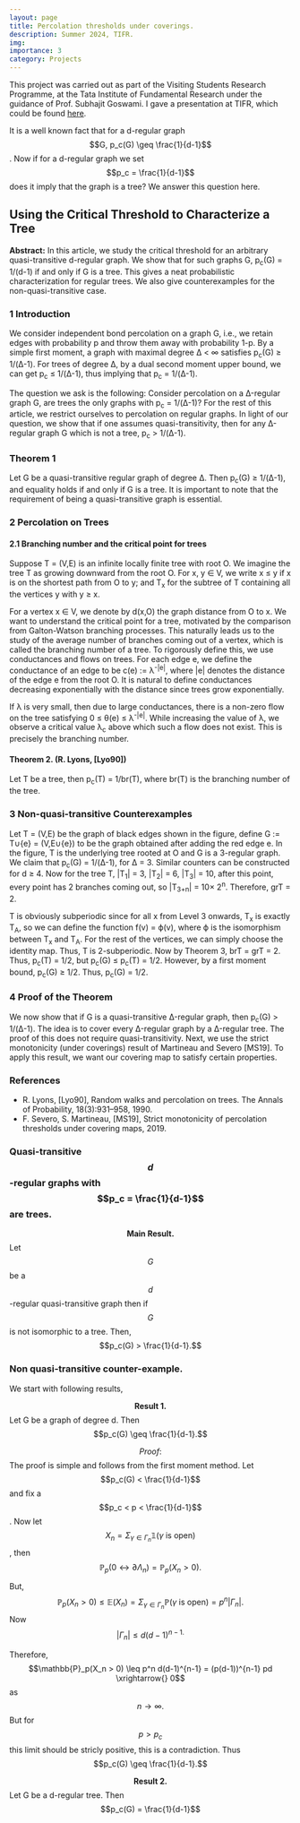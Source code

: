 ```yaml
---
layout: page
title: Percolation thresholds under coverings.
description: Summer 2024, TIFR.
img:
importance: 3
category: Projects
---
```

This project was carried out as part of the Visiting Students Research Programme, at the Tata Institute of Fundamental Research under the guidance of Prof. Subhajit Goswami. I gave a presentation at TIFR, which could be found [here](https://ishaan44.github.io/assets/pdf/VSRP_Presentation.pdf).

It is a well known fact that for a d-regular graph $$G, p_c(G) \geq \frac{1}{d-1}$$. Now if for a d-regular graph we set $$p_c = \frac{1}{d-1}$$ does it imply that the graph is a tree? We answer this question here. 

<h2>Using the Critical Threshold to Characterize a Tree</h2>
<p><strong>Abstract:</strong> In this article, we study the critical threshold for an arbitrary quasi-transitive d-regular graph.
We show that for such graphs G, p<sub>c</sub>(G) = 1/(d-1) if and only if G is a tree. This gives a neat probabilistic characterization 
for regular trees. We also give counterexamples for the non-quasi-transitive case.</p>

<h3>1 Introduction</h3>
<p>We consider independent bond percolation on a graph G, i.e., we retain edges with probability p and throw them away with probability 1-p.
By a simple first moment, a graph with maximal degree Δ &lt; ∞ satisfies p<sub>c</sub>(G) ≥ 1/(Δ-1). For trees of degree Δ, by a dual 
second moment upper bound, we can get p<sub>c</sub> ≤ 1/(Δ-1), thus implying that p<sub>c</sub> = 1/(Δ-1).</p>

<p>The question we ask is the following: Consider percolation on a Δ-regular graph G, are trees the only graphs with p<sub>c</sub> = 1/(Δ-1)?
For the rest of this article, we restrict ourselves to percolation on regular graphs. In light of our question, we show that if one assumes
quasi-transitivity, then for any Δ-regular graph G which is not a tree, p<sub>c</sub> &gt; 1/(Δ-1).</p>

<h3>Theorem 1</h3>
<p>Let G be a quasi-transitive regular graph of degree Δ. Then p<sub>c</sub>(G) ≥ 1/(Δ-1), and equality holds if and only if G is a tree.
It is important to note that the requirement of being a quasi-transitive graph is essential.</p>

<h3>2 Percolation on Trees</h3>
<h4>2.1 Branching number and the critical point for trees</h4>
<p>Suppose T = (V,E) is an infinite locally finite tree with root O. We imagine the tree T as growing downward from the root O. For x, y ∈ V,
we write x ≤ y if x is on the shortest path from O to y; and T<sub>x</sub> for the subtree of T containing all the vertices y with y ≥ x.</p>

<p>For a vertex x ∈ V, we denote by d(x,O) the graph distance from O to x. We want to understand the critical point for a tree, motivated 
by the comparison from Galton-Watson branching processes. This naturally leads us to the study of the average number of branches coming out 
of a vertex, which is called the branching number of a tree. To rigorously define this, we use conductances and flows on trees. For each edge e, 
we define the conductance of an edge to be c(e) := λ<sup>-|e|</sup>, where |e| denotes the distance of the edge e from the root O. It is 
natural to define conductances decreasing exponentially with the distance since trees grow exponentially.</p>

<p>If λ is very small, then due to large conductances, there is a non-zero flow on the tree satisfying 0 ≤ θ(e) ≤ λ<sup>-|e|</sup>. While 
increasing the value of λ, we observe a critical value λ<sub>c</sub> above which such a flow does not exist. This is precisely the branching number.</p>

<h4>Theorem 2. (R. Lyons, [Lyo90])</h4>
<p>Let T be a tree, then p<sub>c</sub>(T) = 1/br(T), where br(T) is the branching number of the tree.</p>

<h3>3 Non-quasi-transitive Counterexamples</h3>
<p>Let T = (V,E) be the graph of black edges shown in the figure, define G := T∪{e} = (V,E∪{e}) to be the graph obtained after adding the red edge e. 
In the figure, T is the underlying tree rooted at O and G is a 3-regular graph. We claim that p<sub>c</sub>(G) = 1/(Δ-1), for Δ = 3. Similar counters 
can be constructed for d ≥ 4. Now for the tree T, |T<sub>1</sub>| = 3, |T<sub>2</sub>| = 6, |T<sub>3</sub>| = 10, after this point, every point has 2 branches 
coming out, so |T<sub>3+n</sub>| = 10× 2<sup>n</sup>. Therefore, grT = 2.</p>

<p>T is obviously subperiodic since for all x from Level 3 onwards, T<sub>x</sub> is exactly T<sub>A</sub>, so we can define the function f(v) = ϕ(v), where ϕ is the isomorphism 
between T<sub>x</sub> and T<sub>A</sub>. For the rest of the vertices, we can simply choose the identity map. Thus, T is 2-subperiodic. Now by Theorem 3, 
brT = grT = 2. Thus, p<sub>c</sub>(T) = 1/2, but p<sub>c</sub>(G) ≤ p<sub>c</sub>(T) = 1/2. However, by a first moment bound, p<sub>c</sub>(G) ≥ 1/2. Thus, 
p<sub>c</sub>(G) = 1/2.</p>

<h3>4 Proof of the Theorem</h3>
<p>We now show that if G is a quasi-transitive Δ-regular graph, then p<sub>c</sub>(G) > 1/(Δ-1). The idea is to cover every Δ-regular graph 
by a Δ-regular tree. The proof of this does not require quasi-transitivity. Next, we use the strict monotonicity (under coverings) result 
of Martineau and Severo [MS19]. To apply this result, we want our covering map to satisfy certain properties.</p>

<h3>References</h3>
<ul>
    <li>R. Lyons, [Lyo90], Random walks and percolation on trees. The Annals of Probability, 18(3):931–958, 1990.</li>
    <li>F. Severo, S. Martineau, [MS19], Strict monotonicity of percolation thresholds under covering maps, 2019.</li>
</ul>

### Quasi-transitive $$d$$-regular graphs with $$p_c = \frac{1}{d-1}$$ are trees.
$$\textbf{Main Result.}$$ Let $$G$$ be a $$d$$-regular quasi-transitive graph then if $$G$$ is not isomorphic to a tree. Then,  $$p_c(G) > \frac{1}{d-1}.$$

### Non quasi-transitive counter-example.
We start with following results,

$$\textbf{Result 1.}$$ Let G be a graph of degree d. Then $$p_c(G) \geq \frac{1}{d-1}.$$

$$Proof:$$ The proof is simple and follows from the first moment method. Let $$p_c(G) < \frac{1}{d-1}$$ and fix a $$p_c < p < \frac{1}{d-1}$$. Now let $$X_n = \Sigma_{\gamma \in \Gamma_n}\mathbb{1}(\gamma \ \text{is open})$$, then $$ \mathbb{P}_p(0 \leftrightarrow\partial \Lambda_n) = \mathbb{P}_p(X_n > 0). $$ 

But, $$\mathbb{P}_p(X_n > 0) \leq \mathbb{E}(X_n) = \Sigma_{\gamma \in \Gamma_n}\mathbb{P}(\gamma \ \text{is open}) = p^n |\Gamma_n|.$$ Now $$|\Gamma_n| \leq d(d-1)^{n-1.}$$ 

Therefore,
$$\mathbb{P}_p(X_n > 0) \leq p^n d(d-1)^{n-1} = (p(d-1))^{n-1} pd \xrightarrow{} 0$$ as $$n \rightarrow{} \infty.$$ But for $$p>p_c$$ this limit should be stricly positive, this is a contradiction. Thus $$p_c(G) \geq \frac{1}{d-1}.$$



$$\textbf{Result 2.}$$ Let G be a d-regular tree. Then $$p_c(G) = \frac{1}{d-1}$$


